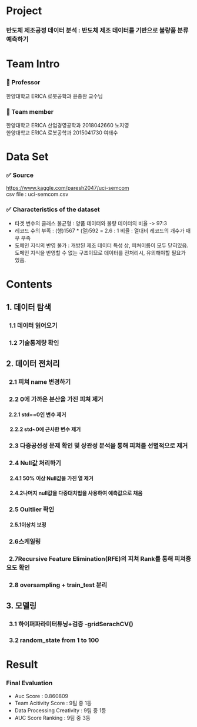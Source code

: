 # Project 
### 반도체 제조공정 데이터 분석  : 반도체 제조 데이터를 기반으로 불량품 분류예측하기 


# Team Intro 
### :man: Professor 
  한양대학교 ERICA 로봇공학과 윤종완 교수님 
### 👥 Team member 
  한양대학교 ERICA 산업경영공학과 2018042660 노지영 <br/>
  한양대학교 ERICA 로봇공학과 2015041730 여태수 
  
  
# Data Set 
### ✅ Source 
https://www.kaggle.com/paresh2047/uci-semcom <br/>
csv file : uci-semcom.csv

### ✅ Characteristics of the dataset 
  * 타겟 변수의 클래스 불균형 : 양품 데이터와 불량 데이터의 비율 -> 97:3
  * 레코드 수의 부족 : (행)1567 * (열)592 = 2.6 : 1 비율 : 열대비 레코드의 개수가 매우 부족
  * 도메인 지식의 반영 불가 : 개방된 제조 데이터 특성 상, 피쳐이름이 모두 닫혀있음. 도메인 지식을 반영할 수 없는 구조이므로 데이터를 전처리시, 유의해야할 필요가 있음. 
  
# Contents 
 ## 1. 데이터 탐색
  ### &nbsp; 1.1 데이터 읽어오기
  ### &nbsp; 1.2 기술통계량 확인
 ## 2. 데이터 전처리
  ### &nbsp; 2.1 피쳐 name 변경하기
  ### &nbsp; 2.2 0에 가까운 분산을 가진 피쳐 제거
   #### &nbsp;&nbsp;2.2.1 std==0인 변수 제거
   #### &nbsp;&nbsp; 2.2.2 std~0에 근사한 변수 제거
  ### &nbsp; 2.3 다중공선성 문제 확인 및 상관성 분석을 통해 피쳐를 선별적으로 제거
  ### &nbsp; 2.4 Null값 처리하기
   #### &nbsp;&nbsp; 2.4.1 50% 이상 Null값을 가진 열 제거
   #### &nbsp;&nbsp; 2.4.2나머지 null값을 다중대치법을 사용하여 예측값으로 채움
  ### &nbsp; 2.5 Oultlier 확인
   #### &nbsp;&nbsp; 2.5.1이상치 보정
  ### &nbsp; 2.6스케일링
  ### &nbsp; 2.7Recursive Feature Elimination(RFE)의 피쳐 Rank를 통해 피쳐중요도 확인
  ### &nbsp; 2.8 oversampling + train_test 분리
 ## 3. 모델링 
 ### &nbsp; 3.1 하이퍼파라미터튜닝+검증 -gridSerachCV()
 ### &nbsp; 3.2 random_state from 1 to 100

# Result
### Final Evaluation
  * Auc Score : 0.860809
  * Team Acitivity Score : 9팀 중 1등 
  * Data Processing Creativity :  9팀 중 1등
  * AUC Score Ranking : 9팀 중 3등 
